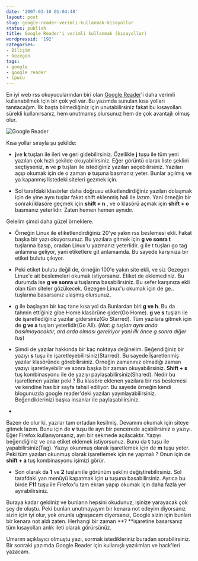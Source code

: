 ```yaml
---
date: '2007-03-10 01:04:48'
layout: post
slug: google-reader-verimli-kullanmak-kisayollar
status: publish
title: Google Reader'i verimli kullanmak (kısayollar)
wordpressid: '192'
categories:
- Bilişim
- Gezegen
tags:
- google
- google reader
- ipucu
---
```


En iyi web rss okuyucularından biri olan [Google Reader](http://www.google.com/reader/view/)'i daha verimli kullanabilmek için bir çok yol var. Bu yazımda sunulan kısa yolları tanıtacağım. İlk başta bilmediğiniz için unutabilirsiniz fakat bu kısayolları sürekli kullanırsanız, hem unutmamış olursunuz hem de çok avantajlı olmuş olur. 

![Google Reader](http://arsln.org/image/googlereader1.jpg)


Kısa yollar sırayla şu şekilde:




	
  * **j**ve **k** tuşları ile ileri ve geri gidebilirsiniz. Özellikle **j** tuşu ile tüm yeni yazıları çok hızlı şekilde okuyabilirsiniz. Eğer görüntü olarak liste şeklini seçtiyseniz, **n** ve **p** tuşları ile istediğiniz yazıları seçebilirsiniz. Yazıları açıp okumak için de o zaman **o** tuşuna basmanız yeter. Bunlar açılmış ve ya kapanmış listedeki siteleri gezmek için.



	
  * Sol tarafdaki klasörler  daha doğrusu etiketlendirdiğiniz yazıları dolaşmak için de yine aynı tuşlar fakat shift eklenmiş hali ile lazım. Yani örneğin bir sonraki klasöre geçmek için **shift + n** , ve o klasörü açmak için **shift + o** basmanız yeterlidir. Zaten hemen hemen aynıdır.



Gelelim şimdi daha güzel örneklere.



	
  * Örneğin Linux ile etiketlendirdiğiniz 20'ye yakın rss beslemesi ekli. Fakat başka bir yazı okuyorsunuz. Bu yazılara gitmek için **g ve sonra t** tuşlarına basıp, oradan Linux'u yazmanız yeterlidir. g ile t tuşları go tag anlamına geliyor, yani etiketlere git anlamaında. Bu sayede karşınıza bir etiket bulutu çıkıyor.



	
  * Peki etiket bulutu değil de, örneğin 100'e yakın site ekli, ve siz Gezegen Linux'e ait beslemeleri okumak istiyorsanız. Etiket de eklemediniz. Bu durumda ise **g ve sonra u** tuşlarına basabilirsiniz. Bu sefer karşınıza ekli olan tüm siteler gözükecek. Gezegen Linux'u okumak için de ge.. tuşlarına basarsanız ulaşmış olursunuz.



	
  * g ile başlayan bir kaç tane kısa yol da.Bunlardan biri **g ve h**. Bu da tahmin ettiğiniz gibe Home klasörüne gider(Go Home). **g ve s** tuşları ile de işaretlediğiniz yazılar gidersiniz(Go Starred). Tüm yazılara gitmek için de **g ve a** tuşları yeterlidir(Go All). (_Not: g tuşları aynı anda basılmayacaktır, ard arda olması gerekiyor yani ilk önce g sonra diğer tuş_)



	
  * Şimdi de yazılar hakkında bir kaç noktaya değinelim. Beğendiğiniz bir yazıyı **s** tuşu ile işaretleyebilirsiniz(Starred). Bu sayede İşaretlenmiş yazılar klasöründe görebilirsiniz. Örneğin zamanınız olmadığı zaman yazıyı işaretleyebilir ve sonra başka bir zaman okuyabilirsiniz. **Shift + s** tuş kombinasyonu ile de yazıyı paylaşabilirsiniz(Shared). Nedir bu işaretlenen yazılar peki ? Bu klasöre eklenen yazılara bir rss beslemesi ve kendine has bir sayfa tahsil ediliyor. Bu sayede örneğin kendi blogunuzda google reader'deki yazıları yayınlayabilirsiniz. Beğendiklerinizi başka insanlar ile paylaşabilirsiniz. 



	
  * 
Bazen de olur ki, yazılar tam ortadan kesilmiş. Devamını okumak için siteye gitmek lazım. Bunu için de **v** tuşu ile ayrı bir pencerede açabilirsiniz o yazıyı. Eğer Firefox kullanıyorsanız, ayrı bir sekmede açılacaktır. Yazıyı beğendiğiniz ve ona etiket eklemek istiyorsunuz. Bunu da  **t** tuşu ile yapabilirsiniz(Tag). Yazıyı okunmuş olarak işaretlemek için de **m** tuşu yeter. Peki tüm yazıları okunmuş olarak işaretlemek için ne yapmalı ? Onun için de **shift + a** tuş kombinasyonu işimizi görür.



	
  * Son olarak da **1** ve **2** tuşları ile görünüm şeklini değiştirebilirsiniz. Sol tarafdaki yan menüyü kapatmak için **u** tuşuna basabilirsiniz. Ayrıca bu birde  **F11** tuşu ile Firefox'u tam ekran yapıp okumak için daha fazla yer ayırabilirsiniz.





Buraya kadar geldiniz ve bunların hepsini okudunuz, işinize yarayacak çok şey de oluştu. Peki bunları unutmayayım bir kenara not edeyim diyorsanız sizin için iyi olur, yok onunla uğraşacam diyorsanız, Google sizin için bunları bir kenara not aldı zaten. Herhangi bir zaman **? **işaretine basarsanız tüm kısayolları anlık ileti olarak görürsünüz. 

Umarım açıklayıcı olmuştu yazı, sormak istedikleriniz buradan sorabilirsiniz. Bir sonraki yazımda Google Reader için kullanışlı yazılımları ve hack'leri yazacam.






